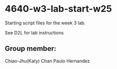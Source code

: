 # 4640-w3-lab-start-w25

Starting script files for the week 3 lab.

See D2L for lab instructions


## Group member:

Chiao-Jhu(Katy) Chan 
Paulo Hernandez
